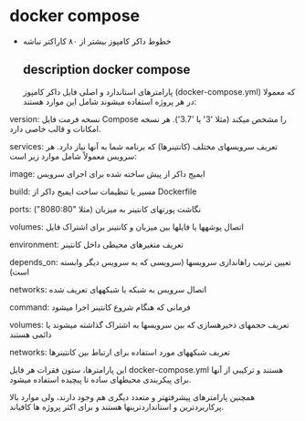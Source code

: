 # docker compose 

- خطوط داکر کامپوز بیشتر از ۸۰ کاراکتر نباشه

  ## description docker compose

  پارامترهای استاندارد و اصلی فایل داکر کامپوز (docker-compose.yml) که معمولا در هر پروژه استفاده میشوند شامل این موارد هستند:

version: نسخه فرمت فایل Compose را مشخص میکند (مثلا '3' یا '3.7'). هر نسخه امکانات و قالب خاصی دارد.

services: تعریف سرویسهای مختلف (کانتینرها) که برنامه شما به آنها نیاز دارد. هر سرویس معمولاً شامل موارد زیر است:

image: ایمیج داکر از پیش ساخته شده برای اجرای سرویس

build: مسیر یا تنظیمات ساخت ایمیج داکر از Dockerfile

ports: نگاشت پورتهای کانتینر به میزبان (مثلا "8080:80")

volumes: اتصال پوشهها یا فایلها بین میزبان و کانتینر برای اشتراک فایل

environment: تعریف متغیرهای محیطی داخل کانتینر

depends_on: تعیین ترتیب راهاندازی سرویسها (سرویسی که به سرویس دیگر وابسته است)

networks: اتصال سرویس به شبکه یا شبکههای تعریف شده

command: فرمانی که هنگام شروع کانتینر اجرا میشود

volumes: تعریف حجمهای ذخیرهسازی که بین سرویسها به اشتراک گذاشته میشوند یا دائمی هستند

networks: تعریف شبکههای مورد استفاده برای ارتباط بین کانتینرها

این پارامترها، ستون فقرات هر فایل docker-compose.yml هستند و ترکیبی از آنها برای پیکربندی محیطهای ساده تا پیچیده استفاده میشود.

همچنین پارامترهای پیشرفتهتر و متعدد دیگری هم وجود دارند، ولی موارد بالا پرکاربردترین و استانداردترینها هستند و برای اکثر پروژه ها کافیاند.
